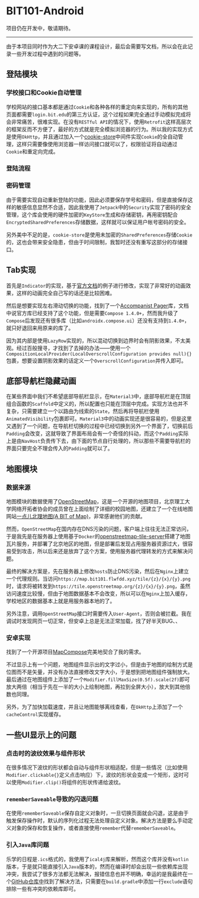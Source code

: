 # BIT101-Android

项目仍在开发中，敬请期待。

---
由于本项目同时作为大二下安卓课的课程设计，最后会需要写文档，所以会在此记录一些开发过程中遇到的问题等。

## 登陆模块

### 学校接口和Cookie自动管理

学校网站的接口基本都是通过`Cookie`和各种各样的重定向来实现的，所有的其他页面都需要`login.bit.edu`的第三方认证，这个过程如果完全通过手动模拟完成将会非常痛苦，很难实现。在没有`RESTful API`的情况下，使用`Retrofit`这样高层次的框架反而不方便了，最好的方式就是完全模拟浏览器的行为。所以我的实现方式是使用`OkHttp`，并且通过加入一个[cookie-store](https://github.com/gotev/android-cookie-store)中间件实现`Cookie`的全自动管理，这样只需要像使用浏览器一样访问接口就可以了，权限验证将自动通过`Cookie`和重定向完成。

### 登陆流程

### 密码管理

由于需要实现自动重新登陆的功能，因此必须要保存学号和密码，但是直接保存这样的敏感信息显然不合适，因此我使用了`Jetpack`中的`Security`实现了密码的安全管理，这个库会使用的硬件加密的`KeyStore`生成和存储密钥，再用密钥配合`EncryptedSharedPreferences`存储数据，这样就可以保证用户帐号密码的安全。

另外美中不足的是，`cookie-store`是使用未加密的`SharedPreferences`存储`Cookie`的，这也会带来安全隐患，但由于时间限制，我暂时还没有重写这部分的存储接口。

## Tab实现

首先是`Indicator`的实现，基于[官方文档](https://developer.android.com/reference/kotlin/androidx/compose/material3/package-summary#TabRow(kotlin.Int,androidx.compose.ui.Modifier,androidx.compose.ui.graphics.Color,androidx.compose.ui.graphics.Color,kotlin.Function1,kotlin.Function0,kotlin.Function0))的例子进行修改，实现了非常好的动画效果，这样的动画完全自己写的话还是比较困难。

然后是想要实现左右滑动切换的功能，找到了一个[Accompanist Pager](https://google.github.io/accompanist/pager/)库，文档中说官方库已经支持了这个功能，但是需要`Compose 1.4.0+`，然而我升级了`Compose`后发现还有很多库（比如`androidx.compose.ui`）还没有支持到`1.4.0+`，就只好退回来用原来的库了。

因为其内部是使用`LazyRow`实现的，所以混动切换到边界时会有阴影效果，不太美观。经过百般搜寻，才找到了去掉的办法——使用一个`CompositionLocalProvider(LocalOverscrollConfiguration provides null){}`包裹，想要设置阴影效果的话定义一个`OverscrollConfiguration`并传入即可。

## 底部导航栏隐藏动画

在某些界面中我们不希望底部导航栏显示，在`Material3`中，底部导航栏是在顶层组合函数的`Scaffold`中定义的，所以配置也只能在顶层中完成。实现方法也并不复杂，只需要建立一个以路由为线索的`State`，然后再将导航栏使用`AnimatedVisibility`包裹即可。`Material3`中的动画实现还是很容易的，但是这里又遇到了一个问题，在导航栏切换的过程中已经切换到另外一个界面了，切换前后`Padding`会改变，这就导致了界面布局会有一个奇怪的抖动，而这个`Padding`实际上是由`NavHost`负责传下去，由下面的节点自行处理的，所以那些不需要导航栏的界面只要完全不理会传入的`Padding`就可以了。

## 地图模块

### 数据来源

地图模块的数据使用了[OpenStreetMap](https://www.openstreetmap.org/)，这是一个开源的地图项目，北京理工大学网络开拓者协会的成员曾在上面绘制了详细的校园地图，还建立了一个在线地图网站[一点儿北理地图(A BIT of Map)](https://map.bitnp.net/)，非常感谢他们的贡献。

然而，`OpenStreetMap`在国内存在DNS污染的问题，客户端上往往无法正常访问，于是我先是在服务器上使用基于`Docker`的[openstreetmap-tile-server](https://github.com/Overv/openstreetmap-tile-server)搭建了地图瓦片服务，并部署了北京地区的地图，但是部署后发现占用服务器资源过大，很容易受到攻击，所以后来还是放弃了这个方案，使用服务器代理转发的方式来解决问题。

最终的解决方案是，先在服务器上修改`hosts`防止DNS污染，然后在`Nginx`上建立一个代理规则。当访问`https://map.bit101.flwfdd.xyz/tile/{z}/{x}/{y}.png`时，请求将被转发到`https://tile.openstreetmap.org/{z}/{x}/{y}.png`，虽然访问速度比较慢，但由于地图数据基本不会改变，所以可以在`Nginx`上加入缓存，学校地区的数据基本上就是用服务器本地的了。

另外注意，调用`OpenStreetMap`接口时需要传入`User-Agent`，否则会被拦截。我在调试时发现网页一切正常，但安卓上总是无法正常加载，找了好半天BUG、、

### 安卓实现

找到了一个开源项目[MapCompose](https://github.com/p-lr/MapCompose)完美地契合了我的需求。

不过显示上有一个问题，地图组件显示出的文字过小，但是由于地图的绘制方式是位图而不是矢量，并没有办法直接修改文字大小，于是想到把地图组件强制放大。最后通过在地图组件上添加了一个`Modifier.fillMaxSize(0.5f).scale(2f)`即可放大两倍（相当于先在一半的大小上绘制地图，再拉到全屏大小），放大到其他倍数也同理。

另外，为了加快加载速度，并且让地图能够离线查看，在`OkHttp`上添加了一个`cacheControl`实现缓存。

## 一些UI显示上的问题

### 点击时的波纹效果与组件形状

在很多情况下波纹的形状都会自动与组件形状相适配，但是一些情况（比如使用`Modifier.clickable{}`定义点击响应）下，波纹的形状会变成一个矩形，这时可以使用`Modifier.clip()`将组件的形状传递给波纹。

### `rememberSaveable`导致的闪退问题

在使用`rememberSaveable`保存自定义对象时，一旦切换页面就会闪退，这是由于触发保存操作时，默认的序列化过程无法处理自定义对象。解决方法是要么手动定义对象的保存和恢复操作，或者直接使用`remember`代替`rememberSaveable`。

### 引入`Java`库问题

乐学的日程是`.ics`格式的，我使用了`ical4j`库来解析，然而这个库并没有`kotlin`版本，于是就只能直接引入`Java`版本的，然而在编译时却会出现一些依赖库出现冲突，我尝试了很多方法都无法解决，报错信息也并不明确，幸运的是我最终在一个[GitHub仓库中](https://github.com/bitfireAT/ical4android/blob/main/build.gradle)找到了解决方法，只需要在`build.gradle`中添加一行`exclude`语句排除一些有冲突的依赖库即可。
